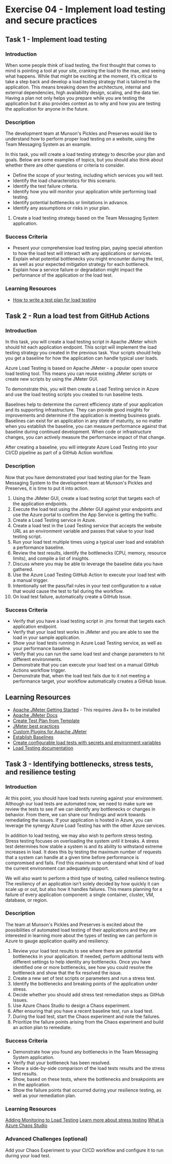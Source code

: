 # Exercise 04 - Implement load testing and secure practices

## Task 1 - Implement load testing

### Introduction

When some people think of load testing, the first thought that comes to mind is pointing a tool at your site, cranking the load to the max, and seeing what happens.  While that might be exciting at the moment, it’s critical to take a step back and develop a load testing strategy that is tailored to the application. This means breaking down the architecture, internal and external dependencies, high availability design, scaling, and the data tier.  Having a plan not only helps you prepare while you are testing the application but it also provides context as to why and how you are testing the application for anyone in the future.  

### Description

The development team at Munson's Pickles and Preserves would like to understand how to perform proper load testing on a website, using the Team Messaging System as an example.

In this task, you will create a load testing strategy to describe your plan and goals. Below are some examples of topics, but you should also think about whether there are other questions or criteria to consider.

- Define the scope of your testing, including which services you will test.
- Identify the load characteristics for this scenario.
- Identify the test failure criteria.
- Identify how you will monitor your application while performing load testing.
- Identify potential bottlenecks or limitations in advance.
- Identify any assumptions or risks in your plan.

1. Create a load testing strategy based on the Team Messaging System application.

### Success Criteria

- Present your comprehensive load testing plan, paying special attention to how the load test will interact with any applications or services.
- Explain what potential bottlenecks you might encounter during the test, as well as your expected mitigation strategy for each bottleneck.
- Explain how a service failure or degradation might impact the performance of the application or the load test.

### Learning Resources

- [How to write a test plan for load testing](https://www.flood.io/blog/how-to-write-a-test-plan-for-load-testing)

## Task 2 - Run a load test from GitHub Actions

### Introduction

In this task, you will create a load testing script in Apache JMeter which should hit each application endpoint. This script will implement the load testing strategy you created in the previous task. Your scripts should help you get a baseline for how the application can handle typical user loads.

Azure Load Testing is based on Apache JMeter - a popular open source load testing tool. This means you can reuse existing JMeter scripts or create new scripts by using the JMeter GUI.

To demonstrate this, you will then create a Load Testing service in Azure and use the load testing scripts you created to run baseline tests.

Baselines help to determine the current efficiency state of your application and its supporting infrastructure. They can provide good insights for improvements and determine if the application is meeting business goals. Baselines can exist for an application in any state of maturity, so no matter when you establish the baseline, you can measure performance against that baseline during continued development. When code or infrastructure changes, you can actively measure the performance impact of that change.

After creating a baseline, you will integrate Azure Load Testing into your CI/CD pipeline as part of a GitHub Action workflow.

### Description

Now that you have demonstrated your load testing plan for the Team Messaging System to the development team at Munson's Pickles and Preserves, it is time to put it into action.

1. Using the JMeter GUI, create a load testing script that targets each of the application endpoints.
2. Execute the load test using the JMeter GUI against your endpoints and use the Azure portal to confirm the App Service is getting the traffic.
3. Create a Load Testing service in Azure.
4. Create a load test in the Load Testing service that accepts the website URL as an environment variable and passes that value to your load testing script.
5. Run your load test multiple times using a typical user load and establish a performance baseline.
6. Review the test results, identify the bottlenecks (CPU, memory, resource limits), and compile a list of insights.
7. Discuss where you may be able to leverage the baseline data you have gathered.
8. Use the Azure Load Testing GitHub Action to execute your load test with a manual trigger.
9. Intentionally set the pass/fail rules in your test configuration to a value that would cause the test to fail during the workflow.
10. On load test failure, automatically create a GitHub Issue.

### Success Criteria

- Verify that you have a load testing script in .jmx format that targets each application endpoint.
- Verify that your load test works in JMeter and you are able to see the load in your sample application.
- Show your load tests running in Azure Load Testing service, as well as your performance baseline.
- Verify that you can run the same load test and change parameters to hit different environments.
- Demonstrate that you can execute your load test on a manual GitHub Actions workflow trigger.
- Demonstrate that, when the load test fails due to it not meeting a performance target, your workflow automatically creates a GitHub Issue.

## Learning Resources

- [Apache JMeter Getting Started](https://jmeter.apache.org/usermanual/get-started.html) - This requires Java 8+ to be installed
- [Apache JMeter Docs](https://jmeter.apache.org/index.html)
- [Create Test Plan from Template](https://jmeter.apache.org/usermanual/get-started.html#template)
- [JMeter best practices](https://jmeter.apache.org/usermanual/best-practices.html)
- [Custom Plugins for Apache JMeter](https://jmeter-plugins.org/)
- [Establish Baselines](https://docs.microsoft.com/en-us/azure/architecture/framework/scalability/performance-test#establish-baselines)
- [Create configurable load tests with secrets and environment variables](https://docs.microsoft.com/en-us/azure/load-testing/how-to-parameterize-load-tests)
- [Load Testing documentation](https://docs.microsoft.com/en-us/azure/load-testing/)

## Task 3 - Identifying bottlenecks, stress tests, and resilience testing

### Introduction

At this point, you should have load tests running against your environment. Although our load tests are automated now, we need to make sure we review the tests to see if we can identify any bottlenecks or changes in behavior.  From there, we can share our findings and work towards remediating the issues.  If your application is hosted in Azure, you can leverage the synergy Azure Load Testing has with the other Azure services.

In addition to load testing, we may also wish to perform stress testing. Stress testing focuses on overloading the system until it breaks. A stress test determines how stable a system is and its ability to withstand extreme increases in load. It does this by testing the maximum number of requests that a system can handle at a given time before performance is compromised and fails. Find this maximum to understand what kind of load the current environment can adequately support.

We will also want to perform a third type of testing, called resilience testing. The resiliency of an application isn’t solely decided by how quickly it can scale up or out, but also how it handles failures. This means planning for a failure of every application component: a single container, cluster, VM, database, or region.

### Description

The team at Munson's Pickles and Preserves is excited about the possibilities of automated load testing of their applications and they are interested in learning more about the types of testing we can perform in Azure to gauge application quality and resiliency.

1. Review your load test results to see where there are potential bottlenecks in your application.  If needed, perform additional tests with different settings to help identity any bottlenecks.  Once you have identified one or more bottlenecks, see how you could resolve the bottleneck and show that the fix resolved the issue.
2. Create a new set of test scripts or parameters and run a stress test.
3. Identify the bottlenecks and breaking points of the application under stress.
4. Decide whether you should add stress test remediation steps as GitHub Issues.
5. Use Azure Chaos Studio to design a Chaos experiment.
6. After ensuring that you have a recent baseline test, run a load test.
7. During the load test, start the Chaos experiment and note the failures.
8. Prioritize the failure points arising from the Chaos experiment and build an action plan to remediate.

### Success Criteria

- Demonstrate how you found any bottlenecks in the Team Messaging System application.
- Verify that your bottleneck has been resolved.
- Show a side-by-side comparison of the load tests results and the stress test results.
- Show, based on these tests, where the bottlenecks and breakpoints are in the application.
- Show the failure points that occurred during your resilience testing, as well as your remediation plan.

### Learning Resources

[Adding Monitoring to Load Testing](https://docs.microsoft.com/en-us/azure/load-testing/how-to-appservice-insights)
[Learn more about stress testing](https://docs.microsoft.com/en-us/azure/architecture/framework/scalability/performance-test#stress-testing)
[What is Azure Chaos Studio](https://docs.microsoft.com/en-us/azure/chaos-studio/chaos-studio-overview)

### Advanced Challenges (optional)

Add your Chaos Experiment to your CI/CD workflow and configure it to run during your load test.
